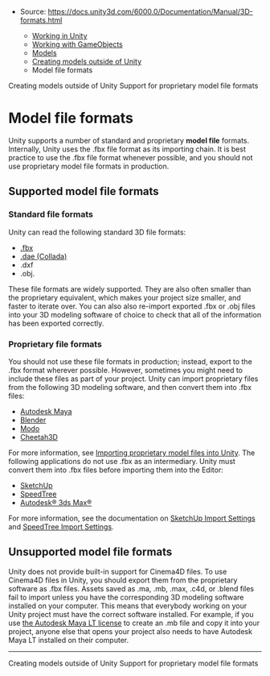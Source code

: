 * Source: https://docs.unity3d.com/6000.0/Documentation/Manual/3D-formats.html

  * [Working in Unity](https://docs.unity3d.com/6000.0/Documentation/Manual/working-in-unity.html)
  * [Working with GameObjects](https://docs.unity3d.com/6000.0/Documentation/Manual/working-with-gameobjects.html)
  * [Models](https://docs.unity3d.com/6000.0/Documentation/Manual/models.html)
  * [Creating models outside of Unity](https://docs.unity3d.com/6000.0/Documentation/Manual/CreatingDCCAssets.html)
  * Model file formats


[](https://docs.unity3d.com/6000.0/Documentation/Manual/CreatingDCCAssets.html)
Creating models outside of Unity
[](https://docs.unity3d.com/6000.0/Documentation/Manual/HOWTO-ImportObjectsFrom3DApps.html)
Support for proprietary model file formats
# Model file formats
Unity supports a number of standard and proprietary **model file** formats.
Internally, Unity uses the .fbx file format as its importing chain. It is best practice to use the .fbx file format whenever possible, and you should not use proprietary model file formats in production.
## Supported model file formats
### Standard file formats
Unity can read the following standard 3D file formats: 
  * [.fbx](https://www.autodesk.com/products/fbx/overview)
  * [.dae (Collada)](https://www.khronos.org/collada/)
  * .dxf
  * .obj.


These file formats are widely supported. They are also often smaller than the proprietary equivalent, which makes your project size smaller, and faster to iterate over.
You can also also re-import exported .fbx or .obj files into your 3D modeling software of choice to check that all of the information has been exported correctly.
### Proprietary file formats
You should not use these file formats in production; instead, export to the .fbx format wherever possible. However, sometimes you might need to include these files as part of your project.
Unity can import proprietary files from the following 3D modeling software, and then convert them into .fbx files:
  * [Autodesk Maya](https://www.autodesk.com/products/maya/overview)
  * [Blender](https://www.blender.org/)
  * [Modo](https://www.foundry.com/products/modo)
  * [Cheetah3D](https://www.cheetah3d.com/)


For more information, see [Importing proprietary model files into Unity](https://docs.unity3d.com/6000.0/Documentation/Manual/HOWTO-ImportObjectsFrom3DApps.html).
The following applications do not use .fbx as an intermediary. Unity must convert them into .fbx files before importing them into the Editor:
  * [SketchUp](https://www.sketchup.com/)
  * [SpeedTree](https://store.speedtree.com/unity/)
  * [Autodesk® 3ds Max®](https://www.autodesk.com/products/3ds-max/overview)


For more information, see the documentation on [SketchUp Import Settings](https://docs.unity3d.com/6000.0/Documentation/Manual/class-SketchUpImporter.html) and [SpeedTree Import Settings](https://docs.unity3d.com/6000.0/Documentation/Manual/class-SpeedTreeImporter.html).
## Unsupported model file formats
Unity does not provide built-in support for Cinema4D files. To use Cinema4D files in Unity, you should export them from the proprietary software as .fbx files.
Assets saved as .ma, .mb, .max, .c4d, or .blend files fail to import unless you have the corresponding 3D modeling software installed on your computer. This means that everybody working on your Unity project must have the correct software installed. For example, if you use [the Autodesk Maya LT license](https://www.autodesk.com/products/maya-lt/overview) to create an .mb file and copy it into your project, anyone else that opens your project also needs to have Autodesk Maya LT installed on their computer.
* * *
[](https://docs.unity3d.com/6000.0/Documentation/Manual/CreatingDCCAssets.html)
Creating models outside of Unity
[](https://docs.unity3d.com/6000.0/Documentation/Manual/HOWTO-ImportObjectsFrom3DApps.html)
Support for proprietary model file formats
